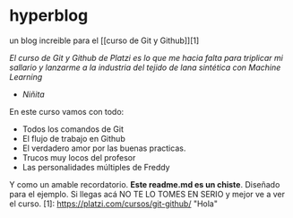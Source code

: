 # hyperblog
un blog increible para el [[curso de Git y Github]][1]

*El curso de Git y Github de Platzi es lo que me hacia falta para triplicar mi sallario y lanzarme a la industria del tejido de lana sintética con Machine Learning*

- *Niñita*

En este curso vamos con todo:

-  Todos los comandos de Git
- El flujo de trabajo en Github
- El verdadero amor por las buenas practicas.
- Trucos muy locos del profesor
- Las personalidades múltiples de Freddy

Y como un amable recordatorio. **Este readme.md es un chiste**. Diseñado para el ejemplo. Si llegas acá NO TE LO TOMES EN SERIO y mejor ve a ver el curso.
[1]: https://platzi.com/cursos/git-github/ "Hola"
